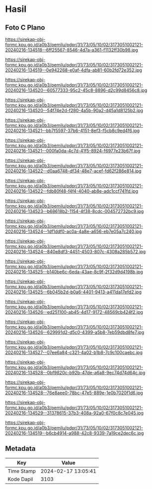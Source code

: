 # Hasil

## Foto C Plano

https://sirekap-obj-formc.kpu.go.id/a0b3/pemilu/pdpr/31/73/05/10/02/3173051002121-20240216-134518--6ff25567-8546-4d7a-a361-f1132ff30b98.jpg

https://sirekap-obj-formc.kpu.go.id/a0b3/pemilu/pdpr/31/73/05/10/02/3173051002121-20240216-134519--0e942268-e0af-4dfa-ab81-60b2fd72e352.jpg

https://sirekap-obj-formc.kpu.go.id/a0b3/pemilu/pdpr/31/73/05/10/02/3173051002121-20240216-134520--60577333-95c2-45c8-8896-d2c99d8456c8.jpg

https://sirekap-obj-formc.kpu.go.id/a0b3/pemilu/pdpr/31/73/05/10/02/3173051002121-20240216-134520--54f74e2d-f280-4a5b-90a2-d45a1d8125b2.jpg

https://sirekap-obj-formc.kpu.go.id/a0b3/pemilu/pdpr/31/73/05/10/02/3173051002121-20240216-134521--bb7f5597-37b6-4151-8ef3-f5cb8c9ed4f6.jpg

https://sirekap-obj-formc.kpu.go.id/a0b3/pemilu/pdpr/31/73/05/10/02/3173051002121-20240216-134521--000fa0da-4c7d-41f5-8924-f6977e23b67f.jpg

https://sirekap-obj-formc.kpu.go.id/a0b3/pemilu/pdpr/31/73/05/10/02/3173051002121-20240216-134522--d0aa6748-df34-48e7-acef-fd62f286e814.jpg

https://sirekap-obj-formc.kpu.go.id/a0b3/pemilu/pdpr/31/73/05/10/02/3173051002121-20240216-134522--fdb80f48-f4f4-4040-ab8e-adc1ccf741fd.jpg

https://sirekap-obj-formc.kpu.go.id/a0b3/pemilu/pdpr/31/73/05/10/02/3173051002121-20240216-134523--b68618b2-1154-4f38-8cdc-004572732bc9.jpg

https://sirekap-obj-formc.kpu.go.id/a0b3/pemilu/pdpr/31/73/05/10/02/3173051002121-20240216-134524--1df1ddf0-ac0a-4a8e-a656-eb7e05a7c240.jpg

https://sirekap-obj-formc.kpu.go.id/a0b3/pemilu/pdpr/31/73/05/10/02/3173051002121-20240216-134524--840e8df3-4451-4503-807c-4308a285b572.jpg

https://sirekap-obj-formc.kpu.go.id/a0b3/pemilu/pdpr/31/73/05/10/02/3173051002121-20240216-134525--b140be6c-6eda-43ae-8c9f-2f32d9d4198b.jpg

https://sirekap-obj-formc.kpu.go.id/a0b3/pemilu/pdpr/31/73/05/10/02/3173051002121-20240216-134525--6b045b2d-b0a6-4401-9413-a411da17efd2.jpg

https://sirekap-obj-formc.kpu.go.id/a0b3/pemilu/pdpr/31/73/05/10/02/3173051002121-20240216-134526--ed251100-ab45-4d17-9172-48569cb424f2.jpg

https://sirekap-obj-formc.kpu.go.id/a0b3/pemilu/pdpr/31/73/05/10/02/3173051002121-20240216-134526--629991d2-d5c0-4399-a5b8-7eb59dbd8fe7.jpg

https://sirekap-obj-formc.kpu.go.id/a0b3/pemilu/pdpr/31/73/05/10/02/3173051002121-20240216-134527--07ee6a84-c321-4a02-b1b8-7c9c100caebc.jpg

https://sirekap-obj-formc.kpu.go.id/a0b3/pemilu/pdpr/31/73/05/10/02/3173051002121-20240216-134528--0bf9820c-b92b-47de-a6a8-9ec74d74d64c.jpg

https://sirekap-obj-formc.kpu.go.id/a0b3/pemilu/pdpr/31/73/05/10/02/3173051002121-20240216-134528--76e8aee0-78bc-47e5-889e-1e0b7020f1d6.jpg

https://sirekap-obj-formc.kpu.go.id/a0b3/pemilu/pdpr/31/73/05/10/02/3173051002121-20240216-134529--31378615-37b3-408a-92a0-67f0c8c7e045.jpg

https://sirekap-obj-formc.kpu.go.id/a0b3/pemilu/pdpr/31/73/05/10/02/3173051002121-20240216-134519--b6cb4914-a988-42c8-9339-7a19ce2dec6c.jpg


## Metadata

| Key        | Value               |
| ---------- | ------------------- |
| Time Stamp | 2024-02-17 13:05:41 |
| Kode Dapil | 3103                |



